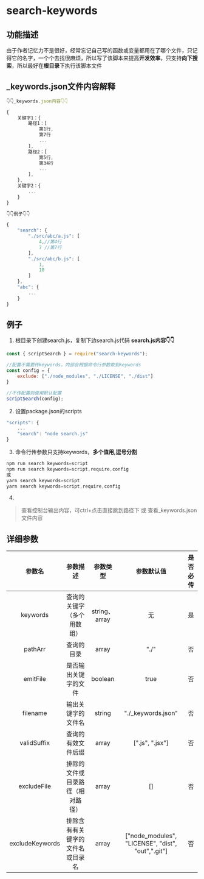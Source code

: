 # search-keywords


## 功能描述
由于作者记忆力不是很好，经常忘记自己写的函数或变量都用在了哪个文件，只记得它的名字，一个个去找很麻烦，所以写了该脚本来提高**开发效率**，只支持**向下搜索**，所以最好在**根目录**下执行该脚本文件

## _keywords.json文件内容解释
```js
👇👇_keywords.json内容👇👇

{
    关键字1：{
        路径1：[
            第1行,
            第7行
            ...
        ],
        路径2：[
            第5行,
            第34行
            ...
        ],
    },
    关键字2：{
        ...
    }
}

👇👇例子👇👇

{
    "search": {
        "./src/abc/a.js": [
            4,//第4行
            7 //第7行
        ],
        "./src/abc/b.js": [
            1,
            10
        ]
    },
    "abc": {
        ...
    }
}

```
## 例子
1. 根目录下创建search.js，复制下边search.js代码
**search.js内容👇👇**
```js
const { scriptSearch } = require("search-keywords");

//配置不需要传keywords，内部会根据命令行参数取到keywords
const config = {
    exclude: ["./node_modules", "./LICENSE", "./dist"]
}

//不传配置则使用默认配置
scriptSearch(config);

```
2. 设置package.json的scripts
```js
"scripts": {
    ...
    "search": "node search.js"
}
```
3. 命令行传参数只支持keywords，**多个值用,逗号分割**

```js
npm run search keywords=script
npm run search keywords=script,require,config
或
yarn search keywords=script
yarn search keywords=script,require,config
```
4. 
> 查看控制台输出内容，可ctrl+点击直接跳到路径下
> 或
> 查看_keywords.json文件内容


## 详细参数
|参数名|参数描述|参数类型|参数默认值|是否必传|
|:---:|:---:|:---:|:---:|:---:|
|keywords|查询的关键字（多个用数组）|string、array|无|是|
|pathArr|查询的目录|array|"./"|否|
|emitFile|是否输出关键字的文件|boolean|true|否|
|filename|输出关键字的文件名|string|"./_keywords.json"|否|
|validSuffix|查询的有效文件后缀|array|[".js", ".jsx"]|否|
|excludeFile|排除的文件或目录路径（相对路径）|array|[]|否|
|excludeKeywords|排除含有有关键字的文件名或目录名|array|["node_modules", "LICENSE", "dist", "out",".git"]|否|

